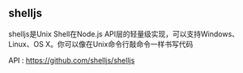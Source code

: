 ## shelljs

shelljs是Unix Shell在Node.js API层的轻量级实现，可以支持Windows、Linux、OS X。你可以像在Unix命令行敲命令一样书写代码

API : https://github.com/shelljs/shelljs